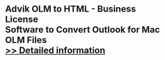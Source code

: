 # Advik OLM to HTML - Business License<br />Software to Convert Outlook for Mac OLM Files<br />[>> Detailed information](https://secure.shareit.com/shareit/product.html?productid=300805081&affiliateid=200057808)